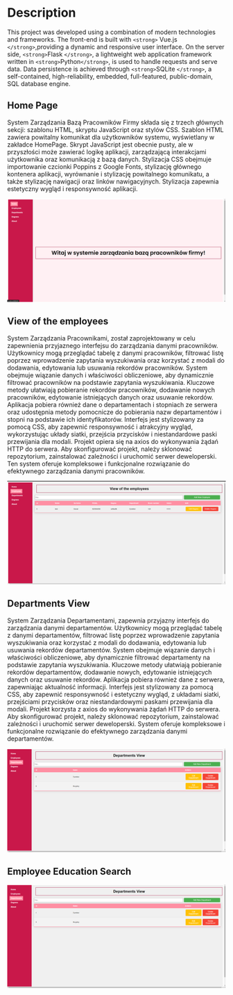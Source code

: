 # Description

This project was developed using a combination of modern technologies and frameworks. The front-end is built with `<strong>` Vue.js `</strong>`,providing a dynamic and responsive user interface. On the server side, `<strong>`Flask `</strong>`, a lightweight web application framework written in `<strong>`Python`</strong>`, is used to handle requests and serve data. Data persistence is achieved through `<strong>`SQLite `</strong>`, a self-contained, high-reliability, embedded, full-featured, public-domain, SQL database engine.

## Home Page

System Zarządzania Bazą Pracowników Firmy składa się z trzech głównych sekcji: szablonu HTML, skryptu JavaScript oraz stylów CSS. Szablon HTML zawiera powitalny komunikat dla użytkowników systemu, wyświetlany w zakładce HomePage. Skrypt JavaScript jest obecnie pusty, ale w przyszłości może zawierać logikę aplikacji, zarządzającą interakcjami użytkownika oraz komunikacją z bazą danych. Stylizacja CSS obejmuje importowanie czcionki Poppins z Google Fonts, stylizację głównego kontenera aplikacji, wyrównanie i stylizację powitalnego komunikatu, a także stylizację nawigacji oraz linków nawigacyjnych. Stylizacja zapewnia estetyczny wygląd i responsywność aplikacji.

![test.img](./img/home.png)

## View of the employees

System Zarządzania Pracownikami, został zaprojektowany w celu zapewnienia przyjaznego interfejsu do zarządzania danymi pracowników. Użytkownicy mogą przeglądać tabelę z danymi pracowników, filtrować listę poprzez wprowadzenie zapytania wyszukiwania oraz korzystać z modali do dodawania, edytowania lub usuwania rekordów pracowników. System obejmuje wiązanie danych i właściwości obliczeniowe, aby dynamicznie filtrować pracowników na podstawie zapytania wyszukiwania. Kluczowe metody ułatwiają pobieranie rekordów pracowników, dodawanie nowych pracowników, edytowanie istniejących danych oraz usuwanie rekordów. Aplikacja pobiera również dane o departamentach i stopniach ze serwera oraz udostępnia metody pomocnicze do pobierania nazw departamentów i stopni na podstawie ich identyfikatorów. Interfejs jest stylizowany za pomocą CSS, aby zapewnić responsywność i atrakcyjny wygląd, wykorzystując układy siatki, przejścia przycisków i niestandardowe paski przewijania dla modali. Projekt opiera się na axios do wykonywania żądań HTTP do serwera. Aby skonfigurować projekt, należy sklonować repozytorium, zainstalować zależności i uruchomić serwer deweloperski. Ten system oferuje kompleksowe i funkcjonalne rozwiązanie do efektywnego zarządzania danymi pracowników.

![test.img](./img/employees.png)

## Departments View

System Zarządzania Departamentami, zapewnia przyjazny interfejs do zarządzania danymi departamentów. Użytkownicy mogą przeglądać tabelę z danymi departamentów, filtrować listę poprzez wprowadzenie zapytania wyszukiwania oraz korzystać z modali do dodawania, edytowania lub usuwania rekordów departamentów. System obejmuje wiązanie danych i właściwości obliczeniowe, aby dynamicznie filtrować departamenty na podstawie zapytania wyszukiwania. Kluczowe metody ułatwiają pobieranie rekordów departamentów, dodawanie nowych, edytowanie istniejących danych oraz usuwanie rekordów. Aplikacja pobiera również dane z serwera, zapewniając aktualność informacji. Interfejs jest stylizowany za pomocą CSS, aby zapewnić responsywność i estetyczny wygląd, z układami siatki, przejściami przycisków oraz niestandardowymi paskami przewijania dla modali. Projekt korzysta z axios do wykonywania żądań HTTP do serwera. Aby skonfigurować projekt, należy sklonować repozytorium, zainstalować zależności i uruchomić serwer deweloperski. System oferuje kompleksowe i funkcjonalne rozwiązanie do efektywnego zarządzania danymi departamentów.

![test.img](./img/Departments_View.png)

## Employee Education Search

![test.img](./img/Departments_View.png)
